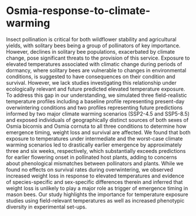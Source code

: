 # Osmia-response-to-climate-warming

Insect pollination is critical for both wildflower stability and agricultural yields, with solitary bees being a group of pollinators of key importance. However, declines in solitary bee populations, exacerbated by climate change, pose significant threats to the provision of this service. Exposure to elevated temperatures associated with climatic change during periods of dormancy, where solitary bees are vulnerable to changes in environmental conditions, is suggested to have consequences on their condition and survival. However, we lack studies investigating this relationship under ecologically relevant and future predicted elevated temperature exposure. To address this gap in our understanding, we simulated three field-realistic temperature profiles including a baseline profile representing present-day overwintering conditions and two profiles representing future predictions informed by two major climate warming scenarios (SSP2-4.5 and SSP5-8.5) and exposed individuals of geographically distinct sources of both sexes of Osmia bicornis and Osmia cornuta to all three conditions to determine how emergence timing, weight loss and survival are affected. We found that both exposure to temperatures under intermediate and the worst-case climate warming scenarios led to drastically earlier emergence  by approximately three and six weeks, respectively, which substantially exceeds predictions for earlier flowering onset in pollinated host plants, adding to concerns about phenological mismatches between pollinators and plants. While we found no effects on survival rates during overwintering, we observed increased weight loss in response to elevated temperatures and evidence of species-specific and sex-specific differences therein and inferred that weight loss is unlikely to play a major role as trigger of emergence timing in mason bees. Our study highlights the importance for temperature exposure studies using field-relevant temperatures as well as increased phenotypic diversity in experimental set-ups. 
